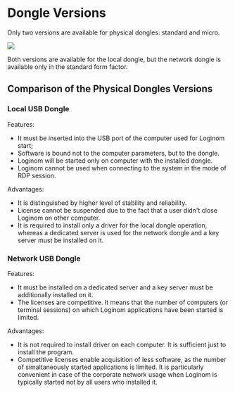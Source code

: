 # Dongle Versions

Only two versions are available for physical dongles: standard and micro.

![](../images/license-key.png)

Both versions are available for the local dongle, but the network dongle is available only in the standard form factor.

## Comparison of the Physical Dongles Versions

### Local USB Dongle

Features:

* It must be inserted into the USB port of the computer used for Loginom start;
* Software is bound not to the computer parameters, but to the dongle.
* Loginom will be started only on computer with the installed dongle.
* Loginom cannot be used when connecting to the system in the mode of RDP session.

Advantages:

* It is distinguished by higher level of stability and reliability.
* License cannot be suspended due to the fact that a user didn't close Loginom on other computer.
* It is required to install only a driver for the local dongle operation, whereas a dedicated server is used for the network dongle and a key server must be installed on it.

### Network USB Dongle

Features:

* It must be installed on a dedicated server and a key server must be additionally installed on it.
* The licenses are competitive. It means that the number of computers (or terminal sessions) on which Loginom applications have been started is limited.

Advantages:

* It is not required to install driver on each computer. It is sufficient just to install the program.
* Competitive licenses enable acquisition of less software, as the number of simaltaneously started applications is limited. It is particularly convenient in case of the corporate network usage when Loginom is typically started not by all users who installed it.
